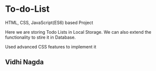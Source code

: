 # To-do-List
HTML, CSS, JavaScript(ES6) based Project

Here we are storing Todo Lists in Local Storage. We can also extend the functionality to stire it in Database.

Used advanced CSS features to implement it

## Vidhi Nagda
